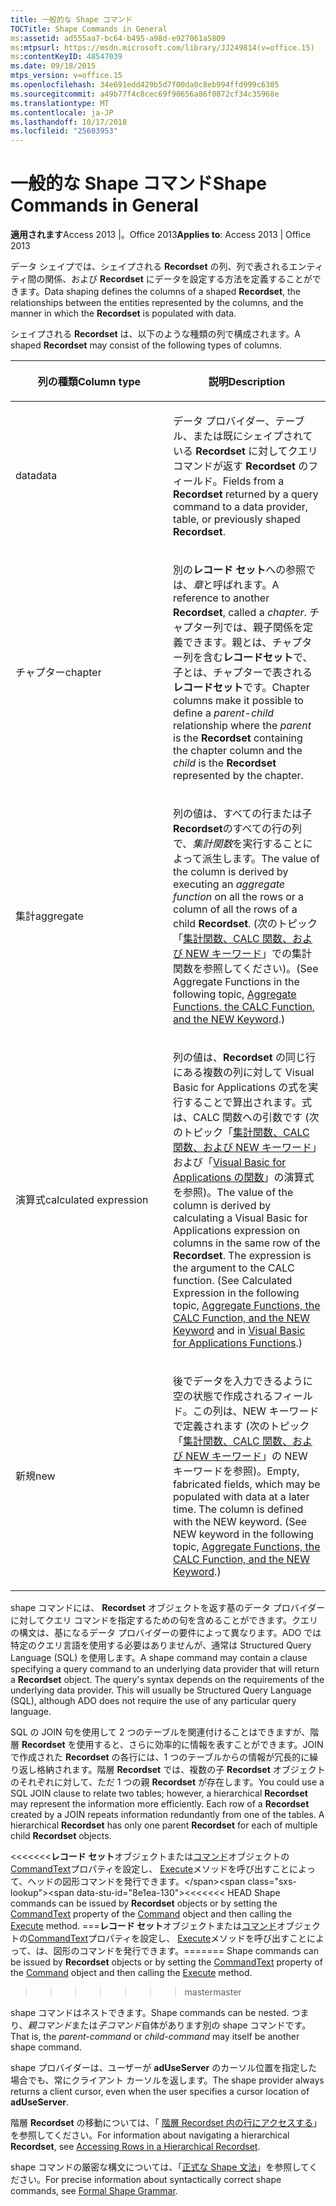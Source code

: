 ```yaml
---
title: 一般的な Shape コマンド
TOCTitle: Shape Commands in General
ms:assetid: ad555aa7-bc64-b495-a98d-e927061a5809
ms:mtpsurl: https://msdn.microsoft.com/library/JJ249814(v=office.15)
ms:contentKeyID: 48547039
ms.date: 09/18/2015
mtps_version: v=office.15
ms.openlocfilehash: 34e691edd429b5d7f00da0c8eb994ffd999c6305
ms.sourcegitcommit: a49b77f4c8cec69f90656a86f0872cf34c35968e
ms.translationtype: MT
ms.contentlocale: ja-JP
ms.lasthandoff: 10/17/2018
ms.locfileid: "25603953"
---
```

# <a name="shape-commands-in-general"></a><span data-ttu-id="8e1ea-102">一般的な Shape コマンド</span><span class="sxs-lookup"><span data-stu-id="8e1ea-102">Shape Commands in General</span></span>


<span data-ttu-id="8e1ea-103">**適用されます**Access 2013 |。Office 2013</span><span class="sxs-lookup"><span data-stu-id="8e1ea-103">**Applies to**: Access 2013 | Office 2013</span></span>

<span data-ttu-id="8e1ea-104">データ シェイプでは、シェイプされる **Recordset** の列、列で表されるエンティティ間の関係、および **Recordset** にデータを設定する方法を定義することができます。</span><span class="sxs-lookup"><span data-stu-id="8e1ea-104">Data shaping defines the columns of a shaped **Recordset**, the relationships between the entities represented by the columns, and the manner in which the **Recordset** is populated with data.</span></span>

<span data-ttu-id="8e1ea-105">シェイプされる **Recordset** は、以下のような種類の列で構成されます。</span><span class="sxs-lookup"><span data-stu-id="8e1ea-105">A shaped **Recordset** may consist of the following types of columns.</span></span>

<table>
<colgroup>
<col style="width: 50%" />
<col style="width: 50%" />
</colgroup>
<thead>
<tr class="header">
<th><p><span data-ttu-id="8e1ea-106">列の種類</span><span class="sxs-lookup"><span data-stu-id="8e1ea-106">Column type</span></span></p></th>
<th><p><span data-ttu-id="8e1ea-107">説明</span><span class="sxs-lookup"><span data-stu-id="8e1ea-107">Description</span></span></p></th>
</tr>
</thead>
<tbody>
<tr class="odd">
<td><p><span data-ttu-id="8e1ea-108">data</span><span class="sxs-lookup"><span data-stu-id="8e1ea-108">data</span></span></p></td>
<td><p><span data-ttu-id="8e1ea-109">データ プロバイダー、テーブル、または既にシェイプされている <strong>Recordset</strong> に対してクエリ コマンドが返す <strong>Recordset</strong> のフィールド。</span><span class="sxs-lookup"><span data-stu-id="8e1ea-109">Fields from a <strong>Recordset</strong> returned by a query command to a data provider, table, or previously shaped <strong>Recordset</strong>.</span></span></p></td>
</tr>
<tr class="even">
<td><p><span data-ttu-id="8e1ea-110">チャプター</span><span class="sxs-lookup"><span data-stu-id="8e1ea-110">chapter</span></span></p></td>
<td><p><span data-ttu-id="8e1ea-111">別の<strong>レコード セット</strong>への参照では、<em>章</em>と呼ばれます。</span><span class="sxs-lookup"><span data-stu-id="8e1ea-111">A reference to another <strong>Recordset</strong>, called a <em>chapter</em>.</span></span> <span data-ttu-id="8e1ea-112">チャプター列では、<em></em>親子関係を定義できます。<em></em>親とは、チャプター列を含む<strong>レコードセット</strong>で、<em></em>子とは、チャプターで表される<strong>レコードセット</strong>です。</span><span class="sxs-lookup"><span data-stu-id="8e1ea-112">Chapter columns make it possible to define a <em>parent-child</em> relationship where the <em>parent</em> is the <strong>Recordset</strong> containing the chapter column and the <em>child</em> is the <strong>Recordset</strong> represented by the chapter.</span></span></p></td>
</tr>
<tr class="odd">
<td><p><span data-ttu-id="8e1ea-113">集計</span><span class="sxs-lookup"><span data-stu-id="8e1ea-113">aggregate</span></span></p></td>
<td><p><span data-ttu-id="8e1ea-114">列の値は、すべての行または子<strong>Recordset</strong>のすべての行の列で、<em>集計関数</em>を実行することによって派生します。</span><span class="sxs-lookup"><span data-stu-id="8e1ea-114">The value of the column is derived by executing an <em>aggregate function</em> on all the rows or a column of all the rows of a child <strong>Recordset</strong>.</span></span> <span data-ttu-id="8e1ea-115">(次のトピック「<a href="aggregate-functions-the-calc-function-and-the-new-keyword.md">集計関数、CALC 関数、および NEW キーワード</a>」での集計関数を参照してください)。</span><span class="sxs-lookup"><span data-stu-id="8e1ea-115">(See Aggregate Functions in the following topic, <a href="aggregate-functions-the-calc-function-and-the-new-keyword.md">Aggregate Functions, the CALC Function, and the NEW Keyword</a>.)</span></span></p></td>
</tr>
<tr class="even">
<td><p><span data-ttu-id="8e1ea-116">演算式</span><span class="sxs-lookup"><span data-stu-id="8e1ea-116">calculated expression</span></span></p></td>
<td><p><span data-ttu-id="8e1ea-p103">列の値は、<strong>Recordset</strong> の同じ行にある複数の列に対して Visual Basic for Applications の式を実行することで算出されます。式は、CALC 関数への引数です (次のトピック「<a href="aggregate-functions-the-calc-function-and-the-new-keyword.md">集計関数、CALC 関数、および NEW キーワード</a>」および「<a href="visual-basic-for-applications-functions.md">Visual Basic for Applications の関数</a>」の演算式を参照)。</span><span class="sxs-lookup"><span data-stu-id="8e1ea-p103">The value of the column is derived by calculating a Visual Basic for Applications expression on columns in the same row of the <strong>Recordset</strong>. The expression is the argument to the CALC function. (See Calculated Expression in the following topic, <a href="aggregate-functions-the-calc-function-and-the-new-keyword.md">Aggregate Functions, the CALC Function, and the NEW Keyword</a> and in <a href="visual-basic-for-applications-functions.md">Visual Basic for Applications Functions</a>.)</span></span></p></td>
</tr>
<tr class="odd">
<td><p><span data-ttu-id="8e1ea-120">新規</span><span class="sxs-lookup"><span data-stu-id="8e1ea-120">new</span></span></p></td>
<td><p><span data-ttu-id="8e1ea-p104">後でデータを入力できるように空の状態で作成されるフィールド。この列は、NEW キーワードで定義されます (次のトピック「<a href="aggregate-functions-the-calc-function-and-the-new-keyword.md">集計関数、CALC 関数、および NEW キーワード</a>」の NEW キーワードを参照)。</span><span class="sxs-lookup"><span data-stu-id="8e1ea-p104">Empty, fabricated fields, which may be populated with data at a later time. The column is defined with the NEW keyword. (See NEW keyword in the following topic, <a href="aggregate-functions-the-calc-function-and-the-new-keyword.md">Aggregate Functions, the CALC Function, and the NEW Keyword</a>.)</span></span></p></td>
</tr>
</tbody>
</table>


<span data-ttu-id="8e1ea-p105">shape コマンドには、 **Recordset** オブジェクトを返す基のデータ プロバイダーに対してクエリ コマンドを指定するための句を含めることができます。クエリの構文は、基になるデータ プロバイダーの要件によって異なります。ADO では特定のクエリ言語を使用する必要はありませんが、通常は Structured Query Language (SQL) を使用します。</span><span class="sxs-lookup"><span data-stu-id="8e1ea-p105">A shape command may contain a clause specifying a query command to an underlying data provider that will return a **Recordset** object. The query's syntax depends on the requirements of the underlying data provider. This will usually be Structured Query Language (SQL), although ADO does not require the use of any particular query language.</span></span>

<span data-ttu-id="8e1ea-p106">SQL の JOIN 句を使用して 2 つのテーブルを関連付けることはできますが、階層 **Recordset** を使用すると、さらに効率的に情報を表すことができます。JOIN で作成された **Recordset** の各行には、1 つのテーブルからの情報が冗長的に繰り返し格納されます。階層 **Recordset** では、複数の子 **Recordset** オブジェクトのそれぞれに対して、ただ 1 つの親 **Recordset** が存在します。</span><span class="sxs-lookup"><span data-stu-id="8e1ea-p106">You could use a SQL JOIN clause to relate two tables; however, a hierarchical **Recordset** may represent the information more efficiently. Each row of a **Recordset** created by a JOIN repeats information redundantly from one of the tables. A hierarchical **Recordset** has only one parent **Recordset** for each of multiple child **Recordset** objects.</span></span>

<span data-ttu-id="8e1ea-130"><<<<<<<**レコード セット**オブジェクトまたは[コマンド](command-object-ado.md)オブジェクトの[CommandText](commandtext-property-ado.md)プロパティを設定し、 [Execute](https://msdn.microsoft.com/library/jj248785\(v=office.15\))メソッドを呼び出すことによって、ヘッドの図形コマンドを発行できます。</span><span class="sxs-lookup"><span data-stu-id="8e1ea-130"><<<<<<< HEAD Shape commands can be issued by **Recordset** objects or by setting the [CommandText](commandtext-property-ado.md) property of the [Command](command-object-ado.md) object and then calling the [Execute](https://msdn.microsoft.com/library/jj248785\(v=office.15\)) method.</span></span>
<span data-ttu-id="8e1ea-131">===**レコード セット**オブジェクトまたは[コマンド](command-object-ado.md)オブジェクトの[CommandText](commandtext-property-ado.md)プロパティを設定し、 [Execute](https://docs.microsoft.com/office/vba/access/concepts/miscellaneous/execute-method-ado-command)メソッドを呼び出すことによって、は、図形のコマンドを発行できます。</span><span class="sxs-lookup"><span data-stu-id="8e1ea-131">======= Shape commands can be issued by **Recordset** objects or by setting the [CommandText](commandtext-property-ado.md) property of the [Command](command-object-ado.md) object and then calling the [Execute](https://docs.microsoft.com/office/vba/access/concepts/miscellaneous/execute-method-ado-command) method.</span></span>
>>>>>>> <span data-ttu-id="8e1ea-132">master</span><span class="sxs-lookup"><span data-stu-id="8e1ea-132">master</span></span>

<span data-ttu-id="8e1ea-133">shape コマンドはネストできます。</span><span class="sxs-lookup"><span data-stu-id="8e1ea-133">Shape commands can be nested.</span></span> <span data-ttu-id="8e1ea-134">つまり、*親コマンド*または*子コマンド*自体があります別の shape コマンドです。</span><span class="sxs-lookup"><span data-stu-id="8e1ea-134">That is, the *parent-command* or *child-command* may itself be another shape command.</span></span>

<span data-ttu-id="8e1ea-135">shape プロバイダーは、ユーザーが **adUseServer** のカーソル位置を指定した場合でも、常にクライアント カーソルを返します。</span><span class="sxs-lookup"><span data-stu-id="8e1ea-135">The shape provider always returns a client cursor, even when the user specifies a cursor location of **adUseServer**.</span></span>

<span data-ttu-id="8e1ea-136">階層 **Recordset** の移動については、「 [階層 Recordset 内の行にアクセスする](accessing-rows-in-a-hierarchical-recordset.md)」を参照してください。</span><span class="sxs-lookup"><span data-stu-id="8e1ea-136">For information about navigating a hierarchical **Recordset**, see [Accessing Rows in a Hierarchical Recordset](accessing-rows-in-a-hierarchical-recordset.md).</span></span>

<span data-ttu-id="8e1ea-137">shape コマンドの厳密な構文については、「[正式な Shape 文法](formal-shape-grammar.md)」を参照してください。</span><span class="sxs-lookup"><span data-stu-id="8e1ea-137">For precise information about syntactically correct shape commands, see [Formal Shape Grammar](formal-shape-grammar.md).</span></span>

